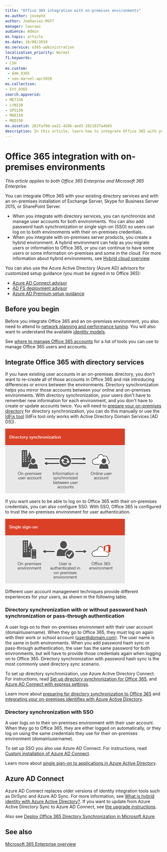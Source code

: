 ```yaml
---
title: "Office 365 integration with on-premises environments"
ms.author: josephd
author: JoeDavies-MSFT
manager: laurawi
audience: Admin
ms.topic: article
ms.date: 10/08/2019
ms.service: o365-administration
localization_priority: Normal
f1.keywords:
- CSH
ms.custom: 
 - Adm_O365
 - seo-marvel-apr2020
ms.collection:
- Ent_O365
search.appverid:
- MET150
- LYN150
- SPS150
- MOE150
- MED150
ms.assetid: 263faf8d-aa21-428b-aed3-2021837a4b65
description: In this article, learn how to integrate Office 365 with your existing directory services and on-premises environments.
---
```


# Office 365 integration with on-premises environments

*This article applies to both Office 365 Enterprise and Microsoft 365 Enterprise.*

You can integrate Office 365 with your existing directory services and with an on-premises installation of Exchange Server, Skype for Business Server 2015, or SharePoint Server.
  
 - When you integrate with directory services, you can synchronize and manage user accounts for both environments. You can also add password hash synchronization or single sign-on (SSO) so users can log on to both environments with their on-premises credentials.
 - When you integrate with on-premises server products, you create a hybrid environment. A hybrid environment can help as you migrate users or information to Office 365, or you can continue to have some users or some information on-premises and some in the cloud. For more information about hybrid environments, see [Hybrid cloud overview](https://docs.microsoft.com/Office365/Enterprise/hybrid-cloud-overview).

You can also use the Azure Active Directory (Azure AD) advisors for customized setup guidance (you must be signed in to Office 365):

- [Azure AD Connect advisor](https://aka.ms/aadconnectpwsync)
- [AD FS deployment advisor](https://aka.ms/adfsguidance)
- [Azure AD Premium setup guidance](https://aka.ms/aadpguidance)
   
## Before you begin

Before you integrate Office 365 and an on-premises environment, you also need to attend to [network planning and performance tuning](network-planning-and-performance.md). You will also want to understand the available [identity models](about-office-365-identity.md). 

See [where to manage Office 365 accounts](manage-office-365-accounts.md) for a list of tools you can use to manage Office 365 users and accounts. 
  
## Integrate Office 365 with directory services
If you have existing user accounts in an on-premises directory, you don't want to re-create all of those accounts in Office 365 and risk introducing differences or errors between the environments. Directory synchronization helps you mirror those accounts between your online and on-premises environments. With directory synchronization, your users don't have to remember new information for each environment, and you don't have to create or update accounts twice. You will need to [prepare your on-premises directory](prepare-for-directory-synchronization.md) for directory synchronization, you can do this manually or use the [IdFix tool](install-and-run-idfix.md) (IdFix tool only works with Active Directory Domain Services [AD DS]). 
  
![Use directory synchronization to keep on-premises and online user account information synchronized](media/a64af0d0-9be6-46b1-8727-277e683abf5e.png)
  
If you want users to be able to log on to Office 365 with their on-premises credentials, you can also configure SSO. With SSO, Office 365 is configured to trust the on-premises environment for user authentication.
  
![With single sign-on, the same account is available in both the on-premises and online environments](media/d76235f2-8a53-405e-b8ef-dfa4cfc208b8.png)
  
Different user account management techniques provide different experiences for your users, as shown in the following table.
 
### Directory synchronization with or without password hash synchronization or pass-through authentication

A user logs on to their on-premises environment with their user account (domain\username). When they go to Office 365, they must log on again with their work or school account (user@domain.com). The user name is the same in both environments. When you add password hash sync or pass-through authentication, the user has the same password for both environments, but will have to provide those credentials again when logging on to Office 365. Directory synchronization with password hash sync is the most commonly used directory sync scenario.

To set up directory synchronization, use Azure Active Directory Connect. For instructions, read [Set up directory synchronization for Office 365](set-up-directory-synchronization.md), and [Azure AD Connect with express settings](https://go.microsoft.com/fwlink/p/?LinkId=698537).

Learn more about [preparing for directory synchronization to Office 365](prepare-for-directory-synchronization.md) and [integrating your on-premises identifies with Azure Active Directory](https://go.microsoft.com/fwlink/?LinkId=518101).

### Directory synchronization with SSO

A user logs on to their on-premises environment with their user account. When they go to Office 365, they are either logged on automatically, or they log on using the same credentials they use for their on-premises environment (domain\username).

To set up SSO you also use Azure AD Connect. For instructions, read [Custom installation of Azure AD Connect](https://go.microsoft.com/fwlink/p/?LinkID=698430).

Learn more about [single sign-on to applications in Azure Active Directory](https://go.microsoft.com/fwlink/p/?LinkId=698604).

## Azure AD Connect

Azure AD Connect replaces older versions of identity integration tools such as DirSync and Azure AD Sync. For more information, see [What is hybrid identity with Azure Active Directory?](https://go.microsoft.com/fwlink/p/?LinkId=527969). If you want to update from Azure Active Directory Sync to Azure AD Connect, see [the upgrade instructions](https://go.microsoft.com/fwlink/p/?LinkId=733240). 

Also see [Deploy Office 365 Directory Synchronization in Microsoft Azure](https://go.microsoft.com/fwlink/?LinkId=517887).

## See also

[Microsoft 365 Enterprise overview](https://docs.microsoft.com/microsoft-365/enterprise/microsoft-365-overview)
